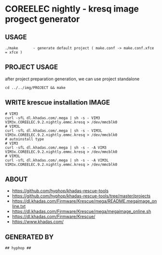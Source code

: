 # COREELEC nightly - kresq image progect generator

## USAGE

    ./make       - generate default project ( make.conf -> make.conf.xfce = xfce )

## PROJECT USAGE

after project preparation generation, we can use project standalone

    cd ../../img/PROJECT && make

## WRITE krescue installation IMAGE

    # VIM3
    curl -sfL dl.khadas.com/.mega | sh -s - VIM3 VIM3x.COREELEC.9.2.nightly.emmc.kresq > /dev/mmcblk0
    # VIM3L
    curl -sfL dl.khadas.com/.mega | sh -s - VIM3L VIM3x.COREELEC.9.2.nightly.emmc.kresq > /dev/mmcblk0
    # autoinstall type
    # VIM3
    curl -sfL dl.khadas.com/.mega | sh -s - -A VIM3 VIM3x.COREELEC.9.2.nightly.emmc.kresq > /dev/mmcblk0
    # VIM3L
    curl -sfL dl.khadas.com/.mega | sh -s - -A VIM3L VIM3x.COREELEC.9.2.nightly.emmc.kresq > /dev/mmcblk0


## ABOUT 

+ https://github.com/hyphop/khadas-rescue-tools
+ https://github.com/hyphop/khadas-rescue-tools/tree/master/projects
+ https://dl.khadas.com/Firmware/Krescue/mega/README.megaimage_online.txt
+ https://dl.khadas.com/Firmware/Krescue/mega/megaimage_online.sh
+ https://dl.khadas.com/Firmware/Krescue/
+ https://www.khadas.com/

## GENERATED BY

    ## hyphop ##


